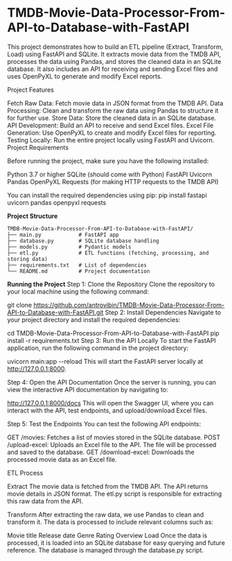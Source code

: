 # TMDB-Movie-Data-Processor-From-API-to-Database-with-FastAPI

This project demonstrates how to build an ETL pipeline (Extract, Transform, Load) using FastAPI and SQLite. It extracts movie data from the TMDB API, processes the data using Pandas, and stores the cleaned data in an SQLite database. It also includes an API for receiving and sending Excel files and uses OpenPyXL to generate and modify Excel reports.

Project Features

Fetch Raw Data: Fetch movie data in JSON format from the TMDB API.
Data Processing: Clean and transform the raw data using Pandas to structure it for further use.
Store Data: Store the cleaned data in an SQLite database.
API Development: Build an API to receive and send Excel files.
Excel File Generation: Use OpenPyXL to create and modify Excel files for reporting.
Testing Locally: Run the entire project locally using FastAPI and Uvicorn.
Project Requirements

Before running the project, make sure you have the following installed:

Python 3.7 or higher
SQLite (should come with Python)
FastAPI
Uvicorn
Pandas
OpenPyXL
Requests (for making HTTP requests to the TMDB API)

You can install the required dependencies using pip: pip install fastapi uvicorn pandas openpyxl requests

**Project Structure**
```
TMDB-Movie-Data-Processor-From-API-to-Database-with-FastAPI/
├── main.py            # FastAPI app
├── database.py        # SQLite database handling
├── models.py          # Pydantic models
├── etl.py             # ETL functions (fetching, processing, and storing data)
├── requirements.txt   # List of dependencies
└── README.md          # Project documentation
```


**Running the Project**
Step 1: Clone the Repository
Clone the repository to your local machine using the following command:

git clone https://github.com/antrovibin/TMDB-Movie-Data-Processor-From-API-to-Database-with-FastAPI.git
Step 2: Install Dependencies
Navigate to your project directory and install the required dependencies:

cd TMDB-Movie-Data-Processor-From-API-to-Database-with-FastAPI
pip install -r requirements.txt
Step 3: Run the API Locally
To start the FastAPI application, run the following command in the project directory:

uvicorn main:app --reload
This will start the FastAPI server locally at http://127.0.0.1:8000.

Step 4: Open the API Documentation
Once the server is running, you can view the interactive API documentation by navigating to:

http://127.0.0.1:8000/docs
This will open the Swagger UI, where you can interact with the API, test endpoints, and upload/download Excel files.

Step 5: Test the Endpoints
You can test the following API endpoints:

GET /movies: Fetches a list of movies stored in the SQLite database.
POST /upload-excel: Uploads an Excel file to the API. The file will be processed and saved to the database.
GET /download-excel: Downloads the processed movie data as an Excel file.

ETL Process

Extract
The movie data is fetched from the TMDB API. The API returns movie details in JSON format. The etl.py script is responsible for extracting this raw data from the API.

Transform
After extracting the raw data, we use Pandas to clean and transform it. The data is processed to include relevant columns such as:

Movie title
Release date
Genre
Rating
Overview
Load
Once the data is processed, it is loaded into an SQLite database for easy querying and future reference. The database is managed through the database.py script.
